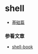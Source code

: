 # shell 

- [基础篇](./01、基础篇/readme.md)







### 参看文章
- [shell-book](https://github.com/52fhy/shell-book)
